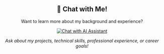 <div align="center">
  
## 🤖 Chat with Me!


Want to learn more about my background and experience?

<a href="https://kezhen-yang.github.io/kezhen-yang/">
  <img src="https://img.shields.io/badge/💬_Chat_with_my_AI_Assistant-Click_Here!-brightgreen?style=for-the-badge&logo=openai" alt="Chat with AI Assistant" />
</a>

*Ask about my projects, technical skills, professional experience, or career goals!*

</div>
